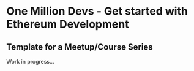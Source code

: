 # One Million Devs - Get started with Ethereum Development
## Template for a Meetup/Course Series

Work in progress...